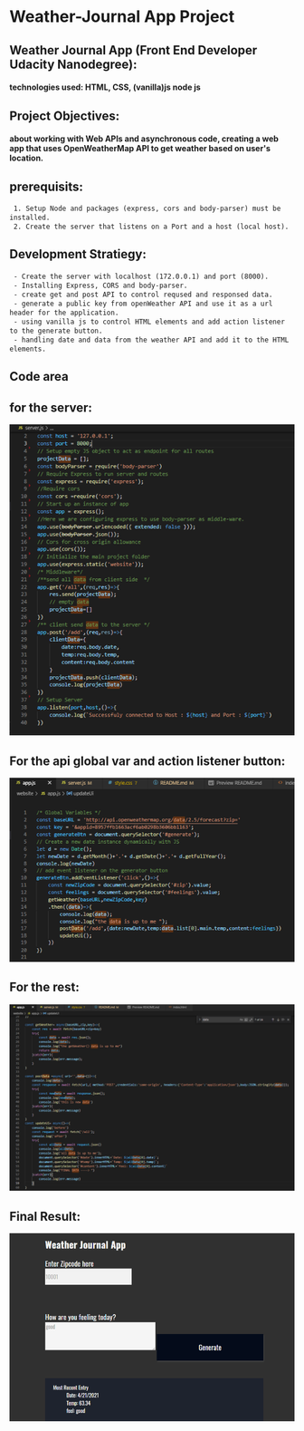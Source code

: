 # Weather-Journal App Project

## Weather Journal App (Front End Developer Udacity Nanodegree):
#### technologies used:  HTML, CSS, (vanilla)js node js 
## Project Objectives: 
#### about working with Web APIs and asynchronous code, creating a web app that uses OpenWeatherMap API to get weather based on user's location.
## prerequisits: 
     1. Setup Node and packages (express, cors and body-parser) must be installed.
     2. Create the server that listens on a Port and a host (local host).
## Development Stratiegy: 
     - Create the server with localhost (172.0.0.1) and port (8000).
     - Installing Express, CORS and body-parser.
     - create get and post API to control reqused and responsed data.
     - generate a public key from openWeather API and use it as a url header for the application. 
     - using vanilla js to control HTML elements and add action listener to the generate button.
     - handling date and data from the weather API and add it to the HTML elements.
## Code area 
## for the server: 
<img src="imgs/server.PNG" />

## For the api global var and action listener button:
<img src="imgs/actionAndAPI.PNG" />

## For the rest:
<img src="imgs/REST.PNG" />

## Final Result: 
<img src="imgs/final2.PNG" />